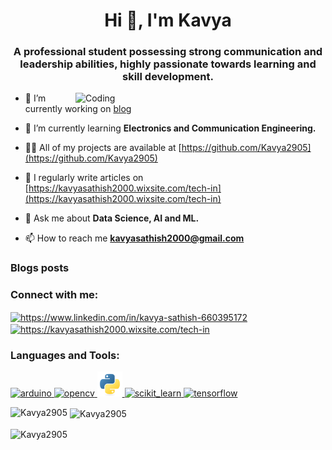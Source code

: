 <h1 align="center">Hi 👋, I'm Kavya</h1>
<h3 align="center">A professional student possessing strong communication and leadership abilities, highly passionate towards learning and skill development.</h3>


<img align="right" alt="Coding" width="400" src="https://cdn.dribbble.com/users/2646423/screenshots/5507196/computer.gif">

- 🔭 I’m currently working on [blog](https://kavyasathish2000.wixsite.com/tech-in)

- 🌱 I’m currently learning **Electronics and Communication Engineering.**

- 👨‍💻 All of my projects are available at [https://github.com/Kavya2905](https://github.com/Kavya2905)

- 📝 I regularly write articles on [https://kavyasathish2000.wixsite.com/tech-in](https://kavyasathish2000.wixsite.com/tech-in)

- 💬 Ask me about **Data Science, AI and ML.**

- 📫 How to reach me **kavyasathish2000@gmail.com**

### Blogs posts
<!-- BLOG-POST-LIST:START -->
<!-- BLOG-POST-LIST:END -->

<h3 align="left">Connect with me:</h3>
<p align="left">
<a href="https://linkedin.com/in/https://www.linkedin.com/in/kavya-sathish-660395172" target="blank"><img align="center" src="https://raw.githubusercontent.com/rahuldkjain/github-profile-readme-generator/neutral-icons/src/images/icons/Social/linked-in-alt.svg" alt="https://www.linkedin.com/in/kavya-sathish-660395172" height="30" width="40" /></a>
<a href="/https://kavyasathish2000.wixsite.com/tech-in" target="blank"><img align="center" src="https://raw.githubusercontent.com/rahuldkjain/github-profile-readme-generator/neutral-icons/src/images/icons/Social/rss.svg" alt="https://kavyasathish2000.wixsite.com/tech-in" height="30" width="40" /></a>
</p>

<h3 align="left">Languages and Tools:</h3>
<p align="left"> <a href="https://www.arduino.cc/" target="_blank"> <img src="https://cdn.worldvectorlogo.com/logos/arduino-1.svg" alt="arduino" width="40" height="40"/> </a> <a href="https://opencv.org/" target="_blank"> <img src="https://www.vectorlogo.zone/logos/opencv/opencv-icon.svg" alt="opencv" width="40" height="40"/> </a> <a href="https://www.python.org" target="_blank"> <img src="https://raw.githubusercontent.com/devicons/devicon/master/icons/python/python-original.svg" alt="python" width="40" height="40"/> </a> <a href="https://scikit-learn.org/" target="_blank"> <img src="https://upload.wikimedia.org/wikipedia/commons/0/05/Scikit_learn_logo_small.svg" alt="scikit_learn" width="40" height="40"/> </a> <a href="https://www.tensorflow.org" target="_blank"> <img src="https://www.vectorlogo.zone/logos/tensorflow/tensorflow-icon.svg" alt="tensorflow" width="40" height="40"/> </a> </p>

<p><img align="left" src="https://github-readme-stats.vercel.app/api/top-langs?username=Kavya2905&show_icons=true&locale=en&layout=compact" alt="Kavya2905" /></p>

<p>&nbsp;<img align="center" src="https://github-readme-stats.vercel.app/api?username=Kavya2905&show_icons=true&locale=en" alt="Kavya2905" /></p>

<p><img align="center" src="https://github-readme-streak-stats.herokuapp.com/?user=Kavya2905&" alt="Kavya2905" /></p>
